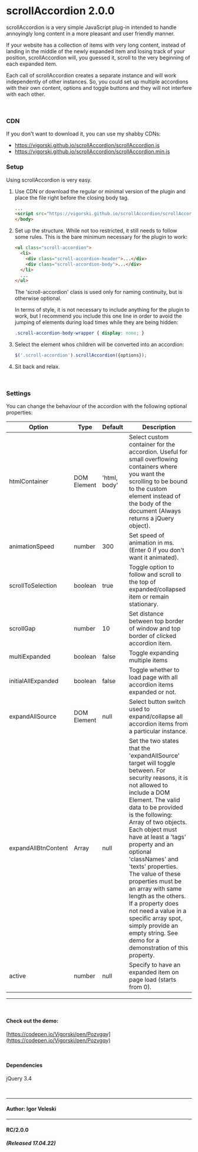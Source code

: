 # scrollAccordion 2.0.0

scrollAccordion is a very simple JavaScript plug-in intended to handle annoyingly long content in a more pleasant and user friendly manner.

If your website has a collection of items with very long content, instead of landing in the middle of the newly expanded item and losing track of your position, scrollAccordion will, you guessed it, scroll to the very beginning of each expanded item.

Each call of scrollAccordion creates a separate instance and will work independently of other instances. So, you could set up multiple accordions with their own content, options and toggle buttons and they will not interfere with each other.

<br>

### CDN
If you don't want to download it, you can use my shabby CDNs:
- https://vigorski.github.io/scrollAccordion/scrollAccordion.js
- https://vigorski.github.io/scrollAccordion/scrollAccordion.min.js


### Setup
Using scrollAccordion is very easy.

1. Use CDN or download the regular or minimal version of the plugin and place the file right before the closing body tag.
    ```html
    ...
    <script src="https://vigorski.github.io/scrollAccordion/scrollAccordion.js"></script>
    </body>
    ```
2. Set up the structure. While not too restricted, it still needs to follow some rules. This is the bare minimum necessary for the plugin to work:

    ```html
    <ul class="scroll-accordion">
      <li>
        <div class="scroll-accordion-header">...</div>
        <div class="scroll-accordion-body">...</div>
      </li>
      ...
    </ul>
    ```

    The 'scroll-accordion' class is used only for naming continuity, but is otherwise optional.

    In terms of style, it is not necessary to include anything for the plugin to work, but I recommend you include this one line in order to avoid the jumping of elements during load times while they are being hidden:

    ```css
    .scroll-accordion-body-wrapper { display: none; }
    ```

3. Select the element whos children will be converted into an accordion:
    ```js
    $('.scroll-accordion').scrollAccordion({options});
    ```
4. Sit back and relax.

<br>

### Settings
You can change the behaviour of the accordion with the following optional properties:

Option | Type | Default | Description
------ | ---- | ------- | -----------
htmlContainer | DOM Element | 'html, body' | Select custom container for the accordion. Useful for small overflowing containers where you want the scrolling to be bound to the custom element instead of the body of the document (Always returns a jQuery object).
animationSpeed | number | 300 | Set speed of animation in ms. (Enter 0 if you don't want it animated).
scrollToSelection | boolean | true | Toggle option to follow and scroll to the top of expanded/collapsed item or remain stationary.
scrollGap | number | 10 | Set distance between top border of window and top border of clicked accordion item.
multiExpanded | boolean | false | Toggle expanding multiple items
initialAllExpanded | boolean | false | Toggle whether to load page with all accordion items expanded or not.
expandAllSource | DOM Element | null | Select button switch used to expand/collapse all accordion items from a particular instance.
expandAllBtnContent | Array | null | Set the two states that the 'expandAllSource' target will toggle between. For security reasons, it is not allowed to include a DOM Element. The valid data to be provided is the following: Array of two objects. Each object must have at least a 'tags' property and an optional 'classNames' and 'texts' properties. The value of these properties must be an array with same length as the others. If a property does not need a value in a specific array spot, simply provide an empty string. See demo for a demonstration of this property.
active | number | null | Specify to have an expanded item on page load (starts from 0).

---

<br>

#### Check out the demo:
[https://codepen.io/Vigorski/pen/Pozvgqy](https://codepen.io/Vigorski/pen/Pozvgqy)

<br>

#### Dependencies

jQuery 3.4

<br>


---
#### Author: Igor Veleski

---

#### RC/2.0.0 
##### (Released 17.04.22)
